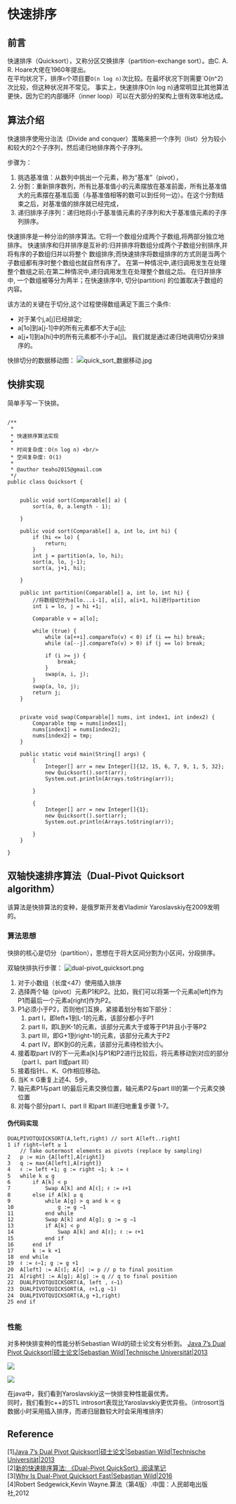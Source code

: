 # 快速排序


## 前言

快速排序（Quicksort），又称分区交换排序（partition-exchange sort）。由C. A. R. Hoare大佬在1960年提出。  
在平均状况下，排序`n`个项目要`O(n log n)`次比较。在最坏状况下则需要`O(n^2)次比较，但这种状况并不常见。
事实上，快速排序O(n log n)通常明显比其他算法更快，因为它的内部循环（inner loop）可以在大部分的架构上很有效率地达成。


## 算法介绍

快速排序使用分治法（Divide and conquer）策略来把一个序列（list）分为较小和较大的2个子序列，然后递归地排序两个子序列。

步骤为：
1. 挑选基准值：从数列中挑出一个元素，称为“基准”（pivot），
2. 分割：重新排序数列，所有比基准值小的元素摆放在基准前面，所有比基准值大的元素摆在基准后面（与基准值相等的数可以到任何一边）。在这个分割结束之后，对基准值的排序就已经完成，
3. 递归排序子序列：递归地将小于基准值元素的子序列和大于基准值元素的子序列排序。


快速排序是一种分治的排序算法。它将一个数组分成两个子数组,将两部分独立地排序。
快速排序和归并排序是互补的:归并排序将数组分成两个子数组分别排序,并将有序的子数组归并以将整个 数组排序;而快速排序将数组排序的方式则是当两个子数组都有序时整个数组也就自然有序了。
在第一种情况中,递归调用发生在处理整个数组之前;在第二种情况中,递归调用发生在处理整个数组之后。 
在归并排序中, 一个数组被等分为两半；在快速排序中, 切分(partition) 的位置取决于数组的内容。

该方法的关键在于切分,这个过程使得数组满足下面三个条件: 
* 对于某个j,a[j]已经排定; 
* a[1o]到a[j-1]中的所有元素都不大于a[j]; 
* a[j+1]到a[hi]中的所有元素都不小于a[j]。 
我们就是通过递归地调用切分来排序的。

快排切分的数据移动图：
![quick_sort_数据移动.jpg](quick_sort_数据移动.jpg)



## 快排实现

简单手写一下快排。

~~~

/**
 *
 * 快速排序算法实现
 *
 * 时间复杂度：O(n log n) <br/>
 * 空间复杂度: O(1)
 *
 * @author teaho2015@gmail.com
 */
public class Quicksort {


    public void sort(Comparable[] a) {
        sort(a, 0, a.length - 1);

    }

    public void sort(Comparable[] a, int lo, int hi) {
        if (hi <= lo) {
            return;
        }
        int j = partition(a, lo, hi);
        sort(a, lo, j-1);
        sort(a, j+1, hi);

    }

    public int partition(Comparable[] a, int lo, int hi) {
        //将数组切分为a[lo...i-1], a[i], a[i+1, hi]进行partition
        int i = lo, j = hi +1;

        Comparable v = a[lo];

        while (true) {
            while (a[++i].compareTo(v) < 0) if (i == hi) break;
            while (a[--j].compareTo(v) > 0) if (j == lo) break;

            if (i >= j) {
                break;
            }
            swap(a, i, j);
        }
        swap(a, lo, j);
        return j;
    }


    private void swap(Comparable[] nums, int index1, int index2) {
        Comparable tmp = nums[index1];
        nums[index1] = nums[index2];
        nums[index2] = tmp;
    }

    public static void main(String[] args) {
        {
            Integer[] arr = new Integer[]{12, 15, 6, 7, 9, 1, 5, 32};
            new Quicksort().sort(arr);
            System.out.println(Arrays.toString(arr));

        }

        {
            Integer[] arr = new Integer[]{1};
            new Quicksort().sort(arr);
            System.out.println(Arrays.toString(arr));

        }
    }

}

~~~

## 双轴快速排序算法（Dual-Pivot Quicksort algorithm）

该算法是快排算法的变种，是俄罗斯开发者Vladimir Yaroslavskiy在2009发明的。


### 算法思想

快排的核心是切分（partition），思想在于将大区间分割为小区间，分段排序。

双轴快排执行步骤：
![dual-pivot_quicksort.png](dual-pivot_quicksort.png)
1. 对于小数组（长度<47）使用插入排序
2. 选择两个轴（pivot）元素P1和P2。比如，我们可以将第一个元素a[left]作为P1而最后一个元素a[right]作为P2。
3. P1必须小于P2，否则他们互换，紧接着划分有如下部分：
   1. part I，即left+1到L-1的元素，该部分都小于P1
   2. part II，即L到K-1的元素，该部分元素大于或等于P1并且小于等P2
   3. part III，即G+1到right-1的元素，该部分元素大于P2
   4. part IV，即K到G的元素，该部分元素待检验大小。
4. 接着取part IV的下一元素a[k]与P1和P2进行比较后，将元素移动到对应的部分（part I、part II或part III）
5. 接着指针L、K、G作相应移动。
6. 当K ≤ G重复上述4、5步。
7. 轴元素P1与part I的最后元素交换位置，轴元素P2与part III的第一个元素交换位置
8. 对每个部分part I、part II 和part III递归地重复步骤 1-7。

#### 伪代码实现
~~~~
DUALPIVOTQUICKSORT(A,left,right) // sort A[left..right]
1 if right−left ≥ 1
    // Take outermost elements as pivots (replace by sampling)
2   p := min {A[left],A[right]}
3   q := max{A[left],A[right]}
4   ℓ := left +1; g := right −1; k := ℓ
5   while k ≤ g
6       if A[k] < p
7           Swap A[k] and A[ℓ]; ℓ := ℓ+1
8       else if A[k] ≥ q
9           while A[g] > q and k < g
10              g := g −1
11          end while
12          Swap A[k] and A[g]; g := g −1
13          if A[k] < p
14              Swap A[k] and A[ℓ]; ℓ := ℓ+1
15          end if
16      end if
17      k := k +1
18  end while
19  ℓ := ℓ−1; g := g +1
20  A[left] := A[ℓ]; A[ℓ] := p // p to final position
21  A[right] := A[g]; A[g] := q // q to final position
22  DUALPIVOTQUICKSORT(A, left , ℓ−1)
23  DUALPIVOTQUICKSORT(A, ℓ+1,g −1)
24  DUALPIVOTQUICKSORT(A,g +1,right)
25 end if


~~~~

### 性能

对多种快排变种的性能分析Sebastian Wild的硕士论文有分析到。
[Java 7’s Dual Pivot Quicksort|硕士论文|Sebastian Wild|Technische Universität|2013](https://kluedo.ub.uni-kl.de/frontdoor/deliver/index/docId/3463/file/wild-master-thesis.pdf)


![](quicksort_variant_performance_compare1.jpg)

![](quicksort_variant_performance_compare2.jpg)


在java中，我们看到Yaroslavskiy这一快排变种性能最优秀。  
同时，我们看到c++的STL introsort表现比Yaroslavskiy更优异些。（introsort当数据小时采用插入排序，而递归层数较大时会采用堆排序）





## Reference

[1][Java 7’s Dual Pivot Quicksort|硕士论文|Sebastian Wild|Technische Universität|2013](https://kluedo.ub.uni-kl.de/frontdoor/deliver/index/docId/3463/file/wild-master-thesis.pdf)  
[2][新的快速排序算法: 《Dual-Pivot QuickSort》阅读笔记](https://www.jianshu.com/p/2c6f79e8ce6e)   
[3][Why Is Dual-Pivot Quicksort Fast|Sebastian Wild|2016](https://arxiv.org/pdf/1511.01138.pdf)  
[4]Robert Sedgewick,Kevin Wayne.算法（第4版）.中国：人民邮电出版社,2012




